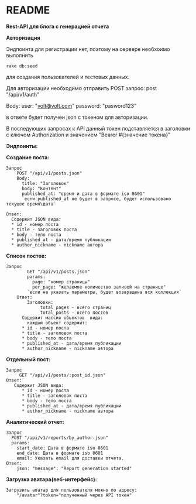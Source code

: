 # README

**Rest-API для блога с генерацией отчета**

**Авторизация**

Эндпоинта для регистрации нет, поэтому на сервере необхоимо выполнить

    rake db:seed

для создания пользователей и тестовых данных.

Для авторизации необходимо отправить POST запрос:
 post "/api/v1/auth"
 
 Body:
     user: "volt@volt.com"
     password: "pasword123"
 
 в ответе будет получен json c токеном для авторизации. 
 
 В последующих запросах к API данный токен подставляется в заголовки с ключом Authorization
 и значением "Bearer #{значение токена}"
 
 **Эндпоинты:**
 
 **Создание поста:**
 
    Запрос    
        POST "/api/v1/posts.json"
        Body: 
          title: "Заголовок"
          body: "Контент"
          published_at: "время и дата в формате iso 8601"
          `если published_at не будет в запросе, будет использовано текущее время\дата` 
   
    Ответ:
      Содержит JSON вида:
      * id - номер поста
      * title - заголовок поста
      * body - тело поста
      * published_at - дата/время публикации
      * author_nickname - nickname автора
      
 **Список постов:**
    
    Запрос    
            GET "/api/v1/posts.json"
            params: 
              page: "номер страницы"
              per_page: "желаемое количество записей на странице"            
            `если не указать параметры, будет возвращена вся коллекция`    
        Ответ:
            Заголовки:
                 total_pages - всего страниц
                 total_posts - всего постов
          Содержит массив обьектов  вида:            
            каждый обьект содержит:
          * id - номер поста
          * title - заголовок поста
          * body - тело поста
          * published_at - дата/время публикации
          * author_nickname - nickname автора
 **Отдельный пост:**
    
    Запрос    
         GET "/api/v1/posts/:post_id.json"
    Ответ:
       Содержит JSON вида:
          * id - номер поста
          * title - заголовок поста
          * body - тело поста
          * published_at - дата/время публикации
          * author_nickname - nickname автора
            
    
 **Аналитический отчет:**
    
    Запрос    
      POST "/api/v1/reports/by_author.json"
      params:
        start_date: Дата в формате iso 8601
        end_date: Дата в формате iso 8601
        email: Указать email для доставки отчета.
    Ответ:
        json: "message": "Report generation started"
        
        
 
 **Загрузка аватара(веб-интерфейс):**
 
    Загрузить аватар для пользователя можно по адресу:
        "/avatar"?token="полученный через API токен"
        